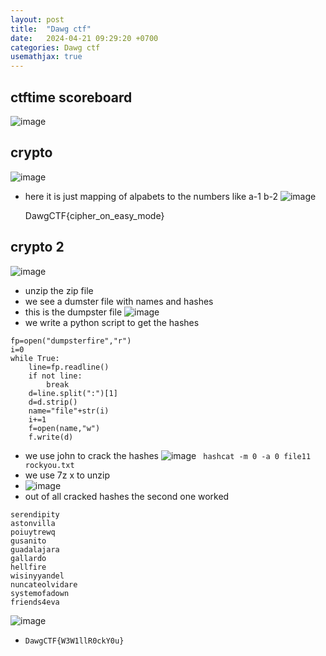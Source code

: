```yaml
---
layout: post
title:  "Dawg ctf"
date:   2024-04-21 09:29:20 +0700
categories: Dawg ctf
usemathjax: true
---
```

## ctftime scoreboard
![image](https://github.com/m0wn1ka/ctf/assets/127676379/60859d5e-9f9c-4ae5-a0aa-bacdd5bbfa7f)

## crypto
![image](https://github.com/m0wn1ka/ctf/assets/127676379/f765be57-32d9-4abc-b29f-ad863947ee81)
- here it is just mapping of alpabets to the numbers like a-1 b-2
![image](https://github.com/m0wn1ka/ctf/assets/127676379/d0d3d4c3-fe70-4f2c-9532-ec3f4ccfadd8)

 	DawgCTF{cipher_on_easy_mode}
## crypto 2
![image](https://github.com/m0wn1ka/ctf/assets/127676379/6e73284e-7ba1-4b14-98e7-70dce37852e5)
- unzip the zip file
- we see a dumster file with names and hashes
- this is the dumpster file
![image](https://github.com/m0wn1ka/ctf/assets/127676379/88296ab6-91e7-4cfb-b60b-e7956d4aa465)
- we write a python script to get the hashes
```
fp=open("dumpsterfire","r")
i=0
while True:
    line=fp.readline()
    if not line:
        break
    d=line.split(":")[1]
    d=d.strip()
    name="file"+str(i)
    i+=1
    f=open(name,"w")
    f.write(d)

```
- we use john to crack the hashes
![image](https://github.com/m0wn1ka/ctf/assets/127676379/b0f8f099-3451-474d-8cce-b07f8437640f)
` hashcat -m 0 -a 0 file11 rockyou.txt`
- we use 7z x to unzip
- ![image](https://github.com/m0wn1ka/ctf/assets/127676379/07ace1a0-2e3c-4f16-9ab6-f0e24e4950b6)
- out of all cracked hashes the second one worked
```
serendipity
astonvilla
poiuytrewq
gusanito
guadalajara
gallardo
hellfire
wisinyyandel
nuncateolvidare
systemofadown
friends4eva
```
![image](https://github.com/m0wn1ka/ctf/assets/127676379/5b23aac3-8ab9-4fc7-8a81-1f2005961d5a)
- `DawgCTF{W3W1llR0ckY0u}`
